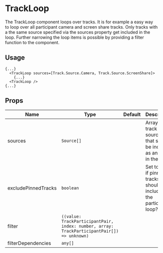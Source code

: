 <!--
!!!! Autogenerated File !!!!
This file was created by @livekit/components-docs-gen and should not be changed manually.
The contents of this file can be replaced at any time which would lead to the loss of all manual changes.
-->

# TrackLoop

The TrackLoop component loops over tracks. It is for example a easy way to loop over all participant camera and screen share tracks. Only tracks with a the same source specified via the sources property get included in the loop. Further narrowing the loop items is possible by providing a filter function to the component.

## Usage

```tsx
{...}
  <TrackLoop sources=[Track.Source.Camera, Track.Source.ScreenShare]>
    {...}
  <TrackLoop />
{...}
```

<!--USAGE_INSERT_MARKER-->


## Props

| Name | Type | Default | Description |
| --- | --- | --- | --- |
| sources | `Source[]` |  | Array of all track sources that should be included as an item in the loop. |
| excludePinnedTracks | `boolean` |  | Set to `true` if pinned tracks should be included in the participant loop? |
| filter | `((value: TrackParticipantPair, index: number, array: TrackParticipantPair[]) => unknown)` |  |  |
| filterDependencies | `any[]` |  |  |

